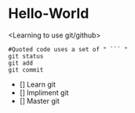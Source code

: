 # Hello-World
<Learning to use git/github>

 ```
 #Quoted code uses a set of " ``` "
 git status
 git add
 git commit
 ```
- [] Learn git
- [] Impliment git
- [] Master git

